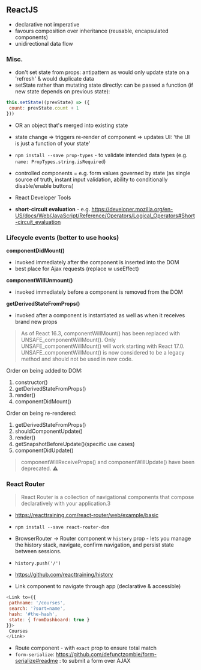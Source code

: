 ## ReactJS
- declarative not imperative
- favours composition over inheritance (reusable, encapsulated components)
- unidirectional data flow

### Misc.
- don't set state from props: antipattern as would only update state on a 'refresh' & would duplicate data
- setState rather than mutating state directly: can be passed a function (if new state depends on previous state):
```javascript
this.setState((prevState) => ({
 count: prevState.count + 1
}))
```
-  OR an object that's merged into existing state
- state change => triggers re-render of component => updates UI: 'the UI is just a function of your state'

- `npm install --save prop-types` - to validate intended data types (e.g. `name: PropTypes.string.isRequired`)
- controlled components = e.g. form values governed by state (as single source of truth, instant input validation, ability to conditionally disable/enable buttons)
- React Developer Tools 
- **short-circuit evaluation** - e.g. https://developer.mozilla.org/en-US/docs/Web/JavaScript/Reference/Operators/Logical_Operators#Short-circuit_evaluation

### Lifecycle events (better to use hooks)
**componentDidMount()**
- invoked immediately after the component is inserted into the DOM
- best place for Ajax requests (replace w useEffect)
  
**componentWillUnmount()**
- invoked immediately before a component is removed from the DOM

**getDerivedStateFromProps()**
- invoked after a component is instantiated as well as when it receives brand new props

>As of React 16.3, componentWillMount() has been replaced with UNSAFE_componentWillMount(). Only UNSAFE_componentWillMount() will work starting with React 17.0. UNSAFE_componentWillMount() is now considered to be a legacy method and should not be used in new code.

Order on being added to DOM:
1. constructor()
2. getDerivedStateFromProps()
3. render()
4. componentDidMount()

Order on being re-rendered:
1. getDerivedStateFromProps()
2. shouldComponentUpdate()
3. render()
4. getSnapshotBeforeUpdate()(specific use cases)
5. componentDidUpdate()

>componentWillReceiveProps() and componentWillUpdate() have been deprecated. ⚠️

### React Router
>React Router is a collection of navigational components that compose declaratively with your application.3
- https://reacttraining.com/react-router/web/example/basic

-  `npm install --save react-router-dom`
-  BrowserRouter -> Router component w `history` prop - lets you manage the history stack, navigate, confirm navigation, and persist state between sessions.
-  `history.push('/')`
-  https://github.com/reacttraining/history
-  Link component to navigate through app (declarative & accessible)
```javascript
<Link to={{
 pathname: '/courses',
 search: '?sort=name',
 hash: '#the-hash',
 state: { fromDashboard: true }
}}>
 Courses
</Link>
```
- Route component - with `exact` prop to ensure total match
- `form-serialize`: https://github.com/defunctzombie/form-serialize#readme : to submit a form over AJAX

